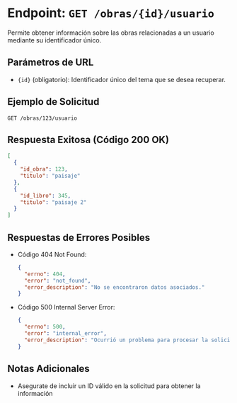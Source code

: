 # Endpoint: `GET /obras/{id}/usuario`

Permite obtener información sobre las obras relacionadas a un usuario mediante su identificador único.

## Parámetros de URL
- `{id}` (obligatorio): Identificador único del tema que se desea recuperar.

## Ejemplo de Solicitud
```http
GET /obras/123/usuario
```

## Respuesta Exitosa (Código 200 OK)
```json
[
  {
    "id_obra": 123,
    "titulo": "paisaje"
  },
  {
    "id_libro": 345,
    "titulo": "paisaje 2"
  }
]
```

## Respuestas de Errores Posibles
- Código 404 Not Found:

  ```json
  {
    "errno": 404,
    "error": "not_found",
    "error_description": "No se encontraron datos asociados."
  }
  ```

- Código 500 Internal Server Error:
  ```json
  {
    "errno": 500,
    "error": "internal_error",
    "error_description": "Ocurrió un problema para procesar la solicitud"
  }
  ``` 

## Notas Adicionales

- Asegurate de incluir un ID válido en la solicitud para obtener la información
